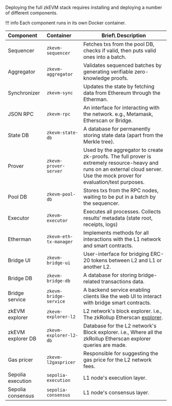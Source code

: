 <!--
---
comments: true
---
-->

Deploying the full zkEVM stack requires installing and deploying a number of different components.

!!! info
    Each component runs in its own Docker container.

| Component         | Container            | Brief\ Description                                           |
| :---------------- | :------------------- | ------------------------------------------------------------ |
| Sequencer         | `zkevm-sequencer`      | Fetches txs from the pool DB, checks if valid, then puts valid ones into a batch. |
| Aggregator        | `zkevm-aggregator`     | Validates sequenced batches by generating verifiable zero-knowledge proofs. |
| Synchronizer      | `zkevm-sync`        | Updates the state by fetching data from Ethereum through the Etherman. |
| JSON RPC          | `zkevm-rpc`           | An interface for interacting with the network. e.g., Metamask, Etherscan or Bridge. |
| State DB          | `zkevm-state-db`       | A database for permanently storing state data (apart from the Merkle tree). |
| Prover            | `zkevm-prover-server`  | Used by the aggregator to create zk-proofs. The full prover is extremely resource-heavy and runs on an external cloud server. Use the mock prover for evaluation/test purposes. |
| Pool DB           | `zkevm-pool-db`        | Stores txs from the RPC nodes, waiting to be put in a batch by the sequencer. |
| Executor          | `zkevm-executor`      | Executes all processes. Collects results’ metadata (state root, receipts, logs) |
| Etherman          | `zkevm-eth-tx-manager` | Implements methods for all interactions with the L1 network and smart contracts. |
| Bridge UI         | `zkevm-bridge-ui`      | User-interface for bridging ERC-20 tokens between L2 and L1 or another L2. |
| Bridge DB         | `zkevm-bridge-db`     | A database for storing bridge-related transactions data.     |
| Bridge service    | `zkevm-bridge-service` | A backend service enabling clients like the web UI to interact with bridge smart contracts. |
| zkEVM explorer    | `zkevm-explorer-l2`    | L2 network's block explorer. i.e., The zkRollup Etherscan [explorer](https://zkevm.polygonscan.com). |
| zkEVM explorer DB | `zkevm-explorer-l2-db` | Database for the L2 network's Block explorer. i.e., Where all the zkRollup Etherscan explorer queries are made. |
| Gas pricer        | `zkevm-l2gaspricer`    | Responsible for suggesting the gas price for the L2 network fees. |
| Sepolia execution  | `sepolia-execution`     | L1 node's execution layer.                                   |
| Sepolia consensus  | `sepolia-consensus`     | L1 node's consensus layer.       
